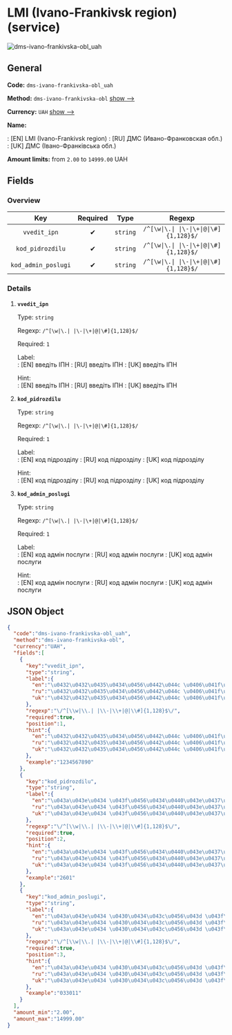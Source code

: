 
# LMI (Ivano-Frankivsk region) (service) 
![dms-ivano-frankivska-obl_uah](https://static.openfintech.io/payout_methods/dms-ivano-frankivska-obl_uah/logo.svg?w=400&c=v0.59.26#w24)  

## General 
 
**Code:** `dms-ivano-frankivska-obl_uah` 
 
**Method:** `dms-ivano-frankivska-obl` [show -->](/payout-methods/dms-ivano-frankivska-obl/) 
 
**Currency:** `UAH` [show -->](/currencies/UAH/) 
 
**Name:** 
 
:	[EN] LMI (Ivano-Frankivsk region) 
:	[RU] ДМС (Ивано-Франковская обл.) 
:	[UK] ДМС (Івано-Франківська обл.) 
 
**Amount limits:** from `2.00` to `14999.00` UAH 

## Fields 

### Overview 

|Key|Required|Type|Regexp| 
|:---:|:---:|:---:|:---:| 
|`vvedit_ipn`|✔|`string`|`/^[\w\|\.\| \|\-\|\+\|@\|\#]{1,128}$/`| 
|`kod_pidrozdilu`|✔|`string`|`/^[\w\|\.\| \|\-\|\+\|@\|\#]{1,128}$/`| 
|`kod_admin_poslugi`|✔|`string`|`/^[\w\|\.\| \|\-\|\+\|@\|\#]{1,128}$/`| 
 

### Details 
 
1. **`vvedit_ipn`** 
 
	Type: `string` 
 
	Regexp: `/^[\w|\.| |\-|\+|@|\#]{1,128}$/` 
 
	Required: `1` 
 
	Label:  
	: [EN] введіть ІПН 
	: [RU] введіть ІПН 
	: [UK] введіть ІПН 
 
	Hint:  
	: [EN] введіть ІПН 
	: [RU] введіть ІПН 
	: [UK] введіть ІПН 
 
2. **`kod_pidrozdilu`** 
 
	Type: `string` 
 
	Regexp: `/^[\w|\.| |\-|\+|@|\#]{1,128}$/` 
 
	Required: `1` 
 
	Label:  
	: [EN] код підрозділу 
	: [RU] код підрозділу 
	: [UK] код підрозділу 
 
	Hint:  
	: [EN] код підрозділу 
	: [RU] код підрозділу 
	: [UK] код підрозділу 
 
3. **`kod_admin_poslugi`** 
 
	Type: `string` 
 
	Regexp: `/^[\w|\.| |\-|\+|@|\#]{1,128}$/` 
 
	Required: `1` 
 
	Label:  
	: [EN] код адмін послуги 
	: [RU] код адмін послуги 
	: [UK] код адмін послуги 
 
	Hint:  
	: [EN] код адмін послуги 
	: [RU] код адмін послуги 
	: [UK] код адмін послуги 
 

## JSON Object 

```json
{
  "code":"dms-ivano-frankivska-obl_uah",
  "method":"dms-ivano-frankivska-obl",
  "currency":"UAH",
  "fields":[
    {
      "key":"vvedit_ipn",
      "type":"string",
      "label":{
        "en":"\u0432\u0432\u0435\u0434\u0456\u0442\u044c \u0406\u041f\u041d",
        "ru":"\u0432\u0432\u0435\u0434\u0456\u0442\u044c \u0406\u041f\u041d",
        "uk":"\u0432\u0432\u0435\u0434\u0456\u0442\u044c \u0406\u041f\u041d"
      },
      "regexp":"\/^[\\w|\\.| |\\-|\\+|@|\\#]{1,128}$\/",
      "required":true,
      "position":1,
      "hint":{
        "en":"\u0432\u0432\u0435\u0434\u0456\u0442\u044c \u0406\u041f\u041d",
        "ru":"\u0432\u0432\u0435\u0434\u0456\u0442\u044c \u0406\u041f\u041d",
        "uk":"\u0432\u0432\u0435\u0434\u0456\u0442\u044c \u0406\u041f\u041d"
      },
      "example":"1234567890"
    },
    {
      "key":"kod_pidrozdilu",
      "type":"string",
      "label":{
        "en":"\u043a\u043e\u0434 \u043f\u0456\u0434\u0440\u043e\u0437\u0434\u0456\u043b\u0443",
        "ru":"\u043a\u043e\u0434 \u043f\u0456\u0434\u0440\u043e\u0437\u0434\u0456\u043b\u0443",
        "uk":"\u043a\u043e\u0434 \u043f\u0456\u0434\u0440\u043e\u0437\u0434\u0456\u043b\u0443"
      },
      "regexp":"\/^[\\w|\\.| |\\-|\\+|@|\\#]{1,128}$\/",
      "required":true,
      "position":2,
      "hint":{
        "en":"\u043a\u043e\u0434 \u043f\u0456\u0434\u0440\u043e\u0437\u0434\u0456\u043b\u0443",
        "ru":"\u043a\u043e\u0434 \u043f\u0456\u0434\u0440\u043e\u0437\u0434\u0456\u043b\u0443",
        "uk":"\u043a\u043e\u0434 \u043f\u0456\u0434\u0440\u043e\u0437\u0434\u0456\u043b\u0443"
      },
      "example":"2601"
    },
    {
      "key":"kod_admin_poslugi",
      "type":"string",
      "label":{
        "en":"\u043a\u043e\u0434 \u0430\u0434\u043c\u0456\u043d \u043f\u043e\u0441\u043b\u0443\u0433\u0438",
        "ru":"\u043a\u043e\u0434 \u0430\u0434\u043c\u0456\u043d \u043f\u043e\u0441\u043b\u0443\u0433\u0438",
        "uk":"\u043a\u043e\u0434 \u0430\u0434\u043c\u0456\u043d \u043f\u043e\u0441\u043b\u0443\u0433\u0438"
      },
      "regexp":"\/^[\\w|\\.| |\\-|\\+|@|\\#]{1,128}$\/",
      "required":true,
      "position":3,
      "hint":{
        "en":"\u043a\u043e\u0434 \u0430\u0434\u043c\u0456\u043d \u043f\u043e\u0441\u043b\u0443\u0433\u0438",
        "ru":"\u043a\u043e\u0434 \u0430\u0434\u043c\u0456\u043d \u043f\u043e\u0441\u043b\u0443\u0433\u0438",
        "uk":"\u043a\u043e\u0434 \u0430\u0434\u043c\u0456\u043d \u043f\u043e\u0441\u043b\u0443\u0433\u0438"
      },
      "example":"033011"
    }
  ],
  "amount_min":"2.00",
  "amount_max":"14999.00"
}
```  
